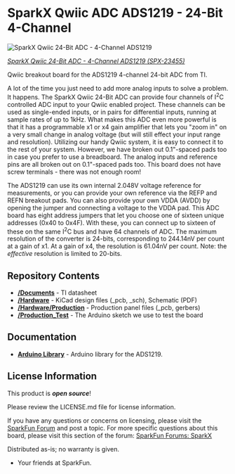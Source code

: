 SparkX Qwiic ADC ADS1219 - 24-Bit 4-Channel
========================================

![SparkX Qwiic 24-Bit ADC - 4-Channel ADS1219]()

[*SparkX Qwiic 24-Bit ADC - 4-Channel ADS1219 (SPX-23455)*](https://www.sparkfun.com/products/23455)

Qwiic breakout board for the ADS1219 4-channel 24-bit ADC from TI.

A lot of the time you just need to add more analog inputs to solve a problem. It happens. The SparkX Qwiic 24-Bit ADC can provide four channels of I<sup>2</sup>C controlled ADC input to your Qwiic enabled project. These channels can be used as single-ended inputs, or in pairs for differential inputs, running at sample rates of up to 1kHz. What makes this ADC even more powerful is that it has a programmable x1 or x4 gain amplifier that lets you "zoom in" on a very small change in analog voltage (but will still effect your input range and resolution). Utilizing our handy Qwiic system, it is easy to connect it to the rest of your system. However, we have broken out 0.1"-spaced pads too in case you prefer to use a breadboard. The analog inputs and reference pins are all broken out on 0.1"-spaced pads too. This board does not have screw terminals - there was not enough room!

The ADS1219 can use its own internal 2.048V voltage reference for measurements, or you can provide your own reference via the REFP and REFN breakout pads. You can also provide your own VDDA (AVDD) by opening the jumper and connecting a voltage to the VDDA pad. This ADC board has eight address jumpers that let you choose one of sixteen unique addresses (0x40 to 0x4F). With these, you can connect up to sixteen of these on the same I<sup>2</sup>C bus and have 64 channels of ADC. The maximum resolution of the converter is 24-bits, corresponding to 244.14nV per count at a gain of x1. At a gain of x4, the resolution is 61.04nV per count. Note: the _effective_ resolution is limited to 20-bits.

Repository Contents
-------------------

* [**/Documents**](./Documents/) - TI datasheet
* [**/Hardware**](./Hardware/) - KiCad design files (_pcb, _sch), Schematic (PDF)
* [**/Hardware/Production**](./Hardware/Production/) - Production panel files (_pcb, gerbers)
* [**/Production_Test**](./Production_Test/) - The Arduino sketch we use to test the board

Documentation
--------------

* [**Arduino Library**](https://github.com/sparkfun/SparkFun_ADS1219_Arduino_Library) - Arduino library for the ADS1219.

License Information
-------------------

This product is _**open source**_! 

Please review the LICENSE.md file for license information. 

If you have any questions or concerns on licensing, please visit the [SparkFun Forum](https://forum.sparkfun.com/viewforum.php?f=152) and post a topic. For more specific questions about this board, please visit this section of the forum: [SparkFun Forums: SparkX](https://forum.sparkfun.com/viewforum.php?f=123)

Distributed as-is; no warranty is given.

- Your friends at SparkFun.

